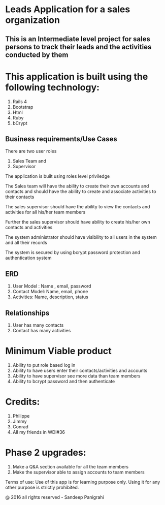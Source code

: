 # Leads Application for a sales organization

## This is an Intermediate level project for sales persons to track their leads and the activities conducted by them

# This application is built using the following technology:
1. Rails 4
2. Bootstrap
3. Html
4. Ruby
5. bCrypt

## Business requirements/Use Cases

There are two user roles
1) Sales Team and 
2) Supervisor

The application is built using roles level priviledge

The Sales team will have the ability to create their own accounts and contacts and should have the ability to create and associate activities to their contacts

The sales supervisor should have the ability to view the contacts and activities for all his/her team members

Further the sales supervisor should have ability to create his/her own contacts and activities

The system administrator should have visibility to all users in the system and all their records

The system is secured by using bcrypt password protection and authentication system

## ERD

1. User Model : Name , email, password
2. Contact Model: Name, email, phone
3. Activities: Name, description, status

## Relationships
1. User has many contacts
2. Contact has many activities

# Minimum Viable product
1. Ability to put role based log in
3. Ability to have users enter their contacts/activities and accounts
4. Ability to have supervisor see more data than team members
5. Ability to bcrypt password and then authenticate


# Credits:
1. Philippe 
2. Jimmy
3. Conrad
6. All my friends in WDI#36


# Phase 2 upgrades:
1. Make a Q&A section available for all the team members 
2. Make the supervisor able to assign accounts to team members


Terms of use:
Use of this app is for learning purpose only. Using it for any other purpose is strictly prohibited.

@ 2016 all rights reserved - Sandeep Panigrahi